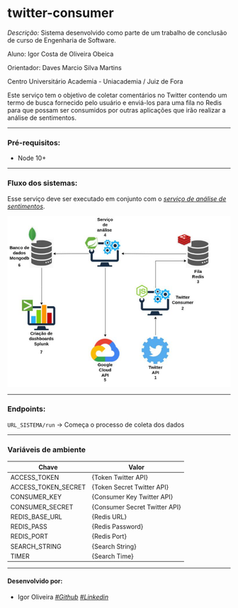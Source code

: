 # twitter-consumer

*Descrição:* Sistema desenvolvido como parte de um trabalho de conclusão de curso de Engenharia de Software. 

Aluno: Igor Costa de Oliveira Obeica

Orientador: Daves Marcio Silva Martins

Centro Universitário Academia - Uniacademia / Juiz de Fora

Este serviço tem o objetivo de coletar comentários no Twitter contendo um termo de busca fornecido pelo usuário 
e enviá-los para uma fila no Redis para que possam ser consumidos por outras aplicações que irão realizar a análise de sentimentos.

---
### Pré-requisitos:
- Node 10+

---

### Fluxo dos sistemas:
Esse serviço deve ser executado em conjunto com o [*serviço de análise de sentimentos*](https://github.com/IgorCooli/twitter-analysis-service).

![img.png](img.png)

---

### Endpoints:
`URL_SISTEMA/run` -> Começa o processo de coleta dos dados

---

### Variáveis de ambiente

| Chave  | Valor |
| ------------- | ------------- |
| ACCESS_TOKEN  | {Token Twitter API}  |
| ACCESS_TOKEN_SECRET  | {Token Secret Twitter API}  |
| CONSUMER_KEY  | {Consumer Key Twitter API}  |
| CONSUMER_SECRET  | {Consumer Secret Twitter API}  |
| REDIS_BASE_URL  | {Redis URL}  |
| REDIS_PASS  | {Redis Password}  |
| REDIS_PORT  | {Redis Port}  |
| SEARCH_STRING  | {Search String}  |
| TIMER  | {Search Time}  |

---

#### Desenvolvido por:
- Igor Oliveira [*#Github*](https://github.com/IgorCooli) [*#Linkedin*](https://www.linkedin.com/in/igor-obeica/)
